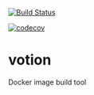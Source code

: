 [![Build Status](https://travis-ci.org/weastur/votion.svg?branch=master)](https://travis-ci.org/weastur/votion)

[![codecov](https://codecov.io/gh/weastur/votion/branch/master/graph/badge.svg)](https://codecov.io/gh/weastur/votion)

# votion
Docker image build tool
